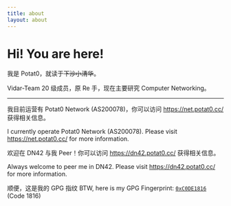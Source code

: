 ```yaml
---
title: about
layout: about
---
```

# Hi! You are here!

我是 Potat0，就读于~~下沙小清华~~。

Vidar-Team 20 级成员，原 Re 手，现在主要研究 Computer Networking。

----------

我目前运营有 Potat0 Network (AS200078)，你可以访问 https://net.potat0.cc/ 获得相关信息。

I currently operate Potat0 Network (AS200078). Please visit https://net.potat0.cc/ for more information.

欢迎在 DN42 与我 Peer！你可以访问 https://dn42.potat0.cc/ 获得相关信息。

Always welcome to peer me in DN42. Please visit https://dn42.potat0.cc/ for more information.

顺便，这是我的 GPG 指纹 BTW, here is my GPG Fingerprint: <code><a href="https://keys.openpgp.org/vks/v1/by-fingerprint/CA9E8A392634582FD69E113E21975858C0DE1816">0xC0DE1816</a></code> (Code 1816)
